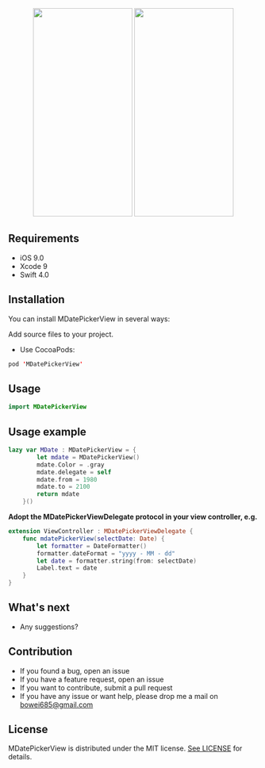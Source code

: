 <div align="center">
<img src="https://matt-bucket-images.s3-ap-southeast-1.amazonaws.com/bezier/bezier.gif" width="200" height="420"/> <img src="https://matt-bucket-images.s3-ap-southeast-1.amazonaws.com/bezier/bezier_Screen.png" width="200" height="420"/>
</div>

## Requirements 
- iOS 9.0
- Xcode 9
- Swift 4.0

## Installation
You can install MDatePickerView in several ways:

Add source files to your project.
- Use CocoaPods:

```swift
pod 'MDatePickerView'
```

## Usage
```swift
import MDatePickerView
```

## Usage example
```swift
lazy var MDate : MDatePickerView = {
        let mdate = MDatePickerView()
        mdate.Color = .gray
        mdate.delegate = self
        mdate.from = 1980
        mdate.to = 2100
        return mdate
    }()
```

**Adopt the MDatePickerViewDelegate protocol in your view controller, e.g.**
```swift
extension ViewController : MDatePickerViewDelegate {
    func mdatePickerView(selectDate: Date) {
        let formatter = DateFormatter()
        formatter.dateFormat = "yyyy - MM - dd"
        let date = formatter.string(from: selectDate)
        Label.text = date
    }
}
```

## What's next
- Any suggestions?

## Contribution

- If you found a bug, open an issue
- If you have a feature request, open an issue
- If you want to contribute, submit a pull request
- If you have any issue or want help, please drop me a mail on bowei685@gmail.com

## License

MDatePickerView is distributed under the MIT license. [See LICENSE](https://github.com/MattLLLLL/MDatePickerView/blob/master/LICENSE.md) for details.
